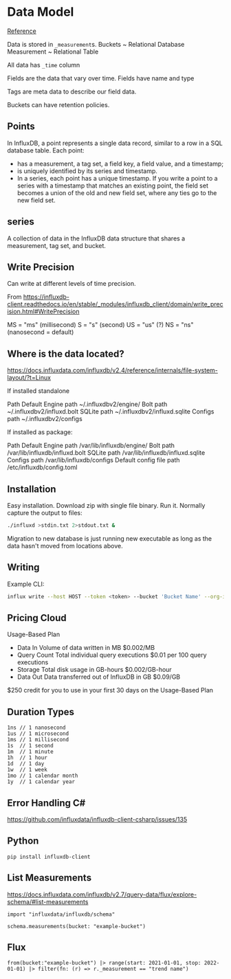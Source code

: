 # Data Model

[Reference](https://docs.influxdata.com/influxdb/cloud/reference/key-concepts/data-elements/)


Data is stored in `_measurement`s.
Buckets ~ Relational Database
Measurement ~ Relational Table

All data has `_time` column

Fields are the data that vary over time.
Fields have name and type

Tags are meta data to describe our field data.

Buckets can have retention policies.


## Points

In InfluxDB, a point represents a single data record, similar to a row in a SQL database table. Each point:

- has a measurement, a tag set, a field key, a field value, and a timestamp;
- is uniquely identified by its series and timestamp.
- In a series, each point has a unique timestamp. If you write a point to a series with a timestamp that matches an existing point, the field set becomes a union of the old and new field set, where any ties go to the new field set.

## series

A collection of data in the InfluxDB data structure that shares a measurement, tag set, and bucket.

## Write Precision

Can write at different levels of time precision.

From <https://influxdb-client.readthedocs.io/en/stable/_modules/influxdb_client/domain/write_precision.html#WritePrecision>

MS = "ms"  (millisecond)
S = "s" (second)
US = "us" (?)
NS = "ns" (nanosecond = default)

## Where is the data located?

<https://docs.influxdata.com/influxdb/v2.4/reference/internals/file-system-layout/?t=Linux>

If installed standalone

Path	Default
Engine path	  ~/.influxdbv2/engine/
Bolt path	    ~/.influxdbv2/influxd.bolt
SQLite path	  ~/.influxdbv2/influxd.sqlite
Configs path	~/.influxdbv2/configs

If installed as package:

Path	Default
Engine path	/var/lib/influxdb/engine/
Bolt path	/var/lib/influxdb/influxd.bolt
SQLite path	/var/lib/influxdb/influxd.sqlite
Configs path	/var/lib/influxdb/configs
Default config file path	/etc/influxdb/config.toml

## Installation

Easy installation. Download zip with single file binary. Run it.
Normally capture the output to files:

```sh
./influxd >stdin.txt 2>stdout.txt &
```

Migration to new database is just running new executable as long as the data hasn't moved from locations above.

## Writing

Example CLI:

```sh
influx write --host HOST --token <token> --bucket 'Bucket Name' --org-id '1234556' -p s -f data.lp --format lp
```

## Pricing Cloud

Usage-Based Plan
- Data In
  Volume of data written in MB
  $0.002/MB
- Query Count
  Total individual query executions
  $0.01 per 100 query executions
- Storage
  Total disk usage in GB-hours
  $0.002/GB-hour
- Data Out
  Data transferred out of InfluxDB in GB
  $0.09/GB

$250 credit for you to use in your first 30 days on the Usage-Based Plan

## Duration Types

```
1ns // 1 nanosecond
1us // 1 microsecond
1ms // 1 millisecond
1s  // 1 second
1m  // 1 minute
1h  // 1 hour
1d  // 1 day
1w  // 1 week
1mo // 1 calendar month
1y  // 1 calendar year
```

## Error Handling C#

<https://github.com/influxdata/influxdb-client-csharp/issues/135>

## Python

`pip install influxdb-client`


## List Measurements

<https://docs.influxdata.com/influxdb/v2.7/query-data/flux/explore-schema/#list-measurements>

```
import "influxdata/influxdb/schema"

schema.measurements(bucket: "example-bucket")
```

## Flux

```
from(bucket:"example-bucket") |> range(start: 2021-01-01, stop: 2022-01-01) |> filter(fn: (r) => r._measurement == "trend name")
```
